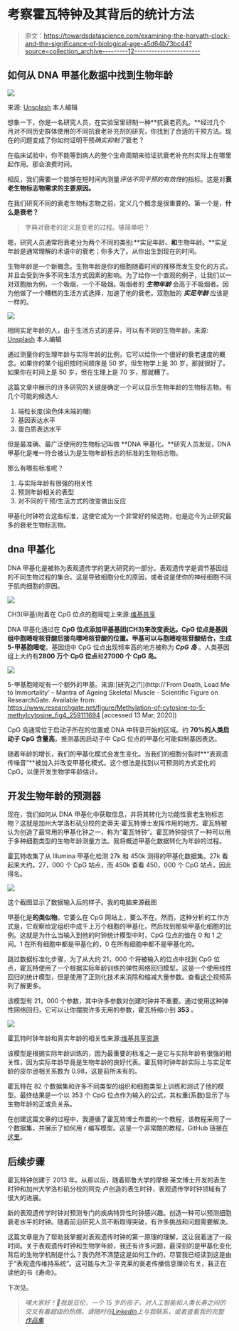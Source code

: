 # 考察霍瓦特钟及其背后的统计方法

> 原文：<https://towardsdatascience.com/examining-the-horvath-clock-and-the-significance-of-biological-age-a5d64b73bc44?source=collection_archive---------12----------------------->

## 如何从 DNA 甲基化数据中找到生物年龄

![](img/70e5ce41a72a2c417fa8feedf94dbf00.png)

来源: [Unsplash](https://unsplash.com/photos/OshG1lLSNa4) 本人编辑

想象一下，你是一名研究人员，在实验室里研制一种**抗衰老药丸。**经过几个月对不同历史群体使用的不同抗衰老补充剂的研究，你找到了合适的干预方法。现在的问题变成了你如何证明干预*确实抑制了*衰老？

在临床试验中，你不能等到病人的整个生命周期来验证抗衰老补充剂实际上在哪里起作用。那会浪费时间。

相反，我们需要一个能够在短时间内测量*评估不同干预的有效性*的指标。这是对**衰老生物标志物需求的主要原因。**

在我们研究不同的衰老生物标志物之前，定义几个概念是很重要的。第一个是，**什么是衰老？**

> 字典对衰老的定义是变老的过程。够简单吧？

嗯，研究人员通常将衰老分为两个不同的类别:**实足年龄、**和**生物年龄。**实足年龄是通常理解的术语中的衰老；你多大了。从你出生到现在的时间。

生物年龄是一个新概念。生物年龄是你的细胞随着时间的推移而发生变化的方式，并且会受到许多不同生活方式因素的影响。为了给你一个直观的例子，让我们以一对双胞胎为例，一个吸烟，一个不吸烟。吸烟者的 ***生物年龄*** 会高于不吸烟者。因为他做了一个糟糕的生活方式选择，加速了他的衰老。双胞胎的 ***实足年龄*** 应该是一样的。

![](img/5d81003119d8ad9d6cb02d5842bd8147.png)

相同实足年龄的人，由于生活方式的差异，可以有不同的生物年龄。来源: [Unsplash](https://unsplash.com/photos/Q_Sei-TqSlc) 本人编辑

通过测量你的生理年龄与实际年龄的比例，它可以给你一个很好的衰老速度的概念。如果你的某个组织按时间顺序是 50 岁，但生物学上是 30 岁，那就很好了。如果你在时间上是 50 岁，但在生理上是 70 岁，那就糟了。

这篇文章中展示的许多研究的关键是确定一个可以显示生物年龄的生物标志物。有几个可能的候选人:

1.  端粒长度(染色体末端的帽)
2.  基因表达水平
3.  蛋白质表达水平

但是最准确、最广泛使用的生物标记叫做 **DNA 甲基化。**研究人员发现，DNA 甲基化是唯一符合被认为是生物年龄标志的标准的生物标志物。

那么有哪些标准呢？

1.  与实际年龄有很强的相关性
2.  预测年龄相关的表型
3.  对不同的干预/生活方式的改变做出反应

甲基化时钟符合这些标准，这使它成为一个非常好的候选物，也是迄今为止研究最多的衰老生物标志物。

## dna 甲基化

DNA 甲基化是被称为表观遗传学的更大研究的一部分。表观遗传学是调节基因组的不同生物过程的集合。这是导致细胞分化的原因，或者说是使你的神经细胞不同于肌肉细胞的原因。

![](img/1a11567500943f0ead985d6edbc2edf2.png)

CH3(甲基)附着在 CpG 位点的胞嘧啶上来源:[维基共享](https://commons.wikimedia.org/wiki/File:CpG_vs_C-G_bp.svg)

DNA 甲基化通过在 **CpG 位点添加甲基基团(CH3)来改变表达。**CpG 位点是基因组中胞嘧啶核苷酸后接鸟嘌呤核苷酸的位置。甲基可以与胞嘧啶核苷酸结合，生成**5-甲基胞嘧啶**。基因组中 CpG 位点出现频率高的地方被称为 ***CpG 岛*** 。人类基因组上大约有**2800 万个 CpG 位点**和**27000 个 CpG 岛。**

![](img/4f50720803be58e96c2345de07a9060c.png)

5-甲基胞嘧啶有一个额外的甲基。来源:[研究之门](http://‘From Death, Lead Me to Immortality’ – Mantra of Ageing Skeletal Muscle - Scientific Figure on ResearchGate. Available from: https://www.researchgate.net/figure/Methylation-of-cytosine-to-5-methylcytosine_fig4_259111694 [accessed 13 Mar, 2020])

CpG 岛通常位于启动子所在的位置或 DNA 中转录开始的区域。约 **70%的人类启动子 CpG 含量高**。推测基因启动子中 CpG 位点的甲基化可能抑制基因表达。

随着年龄的增长，我们的甲基化模式会发生变化。当我们的细胞分裂时**“表观遗传噪音”**被加入并改变甲基化模式。这个想法是找到以可预测的方式变化的 CpG，以便开发生物学年龄估计。

## 开发生物年龄的预测器

现在，我们如何从 DNA 甲基化中获取信息，并将其转化为功能性衰老生物标志物？这就是加州大学洛杉矶分校的史蒂夫·霍瓦特博士发挥作用的地方。霍瓦特被认为创造了最常用的甲基化钟之一，称为“霍瓦特钟”。霍瓦特钟提供了一种可以用于多种细胞类型的生物年龄测量方法。我将概述甲基化数据转化为年龄的过程。

霍瓦特收集了从 Illumina 甲基化检测 27k 和 450k 测得的甲基化数据集。27k 看起来大约。27，000 个 CpG 站点，而 450k 查看 450，000 个 CpG 站点，因此得名。

![](img/30cbd2846ee86470bb72ef794a24d0de.png)

这个截图显示了数据输入后的样子。我的电脑来源截图

甲基化是**的类似物**。它要么在 CpG 网站上，要么不在。然而，这种分析的工作方式是，它观察给定组织中成千上万个细胞的甲基化，然后找到那些甲基化细胞的比例。这就是为什么当输入到他的时钟统计模型中时，CpG 位点的值在 0 和 1 之间。1 在所有细胞中都是甲基化的，0 在所有细胞中都不是甲基化的。

跳过数据标准化步骤，为了从大约 21，000 个将被输入的位点中找到 CpG 位点，霍瓦特使用了一个根据实际年龄训练的弹性网络回归模型。这是一个使用线性回归的统计模型，但是使用了正则化技术来消除和缩减大量参数。查看[这个](https://www.youtube.com/watch?v=Q81RR3yKn30)视频系列了解更多。

该模型有 21，000 个参数，其中许多参数对创建时钟并不重要。通过使用这种弹性网络回归，它可以让你摆脱许多无用的参数，霍瓦特缩小到 **353** 。

![](img/659a37faec348b11a7b8b1eb5a57c485.png)

霍瓦特时钟年龄和真实年龄的相关性来源:[维基共享资源](https://commons.wikimedia.org/wiki/File:Comparison_of_epigenetic_age_predictors.pdf)

该模型是根据实际年龄训练的，因为最重要的标准之一是它与实际年龄有很强的相关性，因为实际年龄毕竟是生物年龄的良好代表。霍瓦特时钟年龄实际上与实足年龄的皮尔逊相关系数为 0.98，这是前所未有的。

霍瓦特在 82 个数据集和许多不同类型的组织和细胞类型上训练和测试了他的模型。最终结果是一个以 353 个 CpG 位点作为输入的公式，其权重(系数)显示了与生物年龄的正或负关系。

在创建这篇文章的过程中，我遵循了霍瓦特博士布置的一个教程，该教程采用了一个数据集，并展示了如何用 r 编写模型。这是一个非常酷的教程，GitHub 链接[在这里](https://github.com/lewwwis/epigeneticclock)。

## 后续步骤

霍瓦特钟创建于 2013 年。从那以后，随着耶鲁大学的摩根·莱文博士开发的表生时钟和加州大学洛杉矶分校的阿克·卢创造的表生时钟，表观遗传学时钟领域有了很大的进展。

新的表观遗传学时钟对预测专门的疾病特异性时钟感兴趣。创造一种可以预测细胞衰老水平的时钟。随着前沿研究人员不断取得突破，有许多挑战和问题需要解决。

这篇文章是为了帮助我掌握对表观遗传时钟的第一原理的理解，这让我着迷了一段时间。关于表观遗传时钟和生物学年龄，我还有许多问题，最深刻的是甲基化变化背后的生物学机制是什么？我仍然不清楚这是如何工作的，尽管我已经读到这是由于“表观遗传维持系统”。这可能与大卫·辛克莱的衰老传播信息理论有关，我正在读他的书《寿命》。

下次见。

> *嘿大家好！👋我是亚伦，一个 15 岁的孩子，对人工智能和人类长寿之间的交叉有着超级的热情。请随时在*[*Linkedin*](https://www.linkedin.com/in/aaron-lewis-64284a188/)*上与我联系，或者查看我的完整* [*作品集*](https://tks.life/profile/aaron.lewis)
